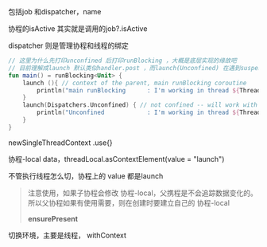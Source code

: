 包括job 和dispatcher，name  

协程的isActive 其实就是调用的job?.isActive



dispatcher 则是管理协程和线程的绑定



```kotlin
// 这里为什么先打印unconfined 后打印runBlocking ，大概是底层实现的缘故吧
// 目前理解成launch 默认类似handler.post ，而launch(Unconfined) 在遇到suspend 之前是直接先执行
fun main() = runBlocking<Unit> {
    launch (){ // context of the parent, main runBlocking coroutine
        println("main runBlocking      : I'm working in thread ${Thread.currentThread().name}")
    }
    launch(Dispatchers.Unconfined) { // not confined -- will work with main thread
        println("Unconfined            : I'm working in thread ${Thread.currentThread().name}")
    }
}
```



newSingleThreadContext .use{}



协程-local data，threadLocal.asContextElement(value = "launch")  

不管执行线程怎么切，协程上的 value 都是launch

> 注意使用，如果子协程会修改 协程-local，父携程是不会追踪数据变化的。所以父协程如果有使用需要，则在创建时要建立自己的 协程-local  
>
> **ensurePresent**



切换环境，主要是线程， withContext  

